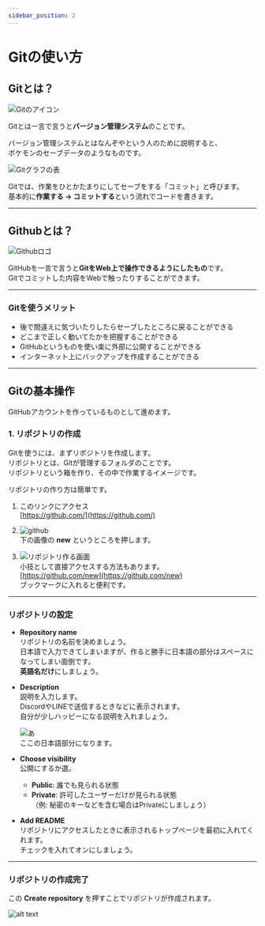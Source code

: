 ```yaml
---
sidebar_position: 2
---
```


# Gitの使い方

## Gitとは？

![Gitのアイコン](./Git-Logo.png)

Gitとは一言で言うと**バージョン管理システム**のことです。

バージョン管理システムとはなんぞやという人のために説明すると、  
ポケモンのセーブデータのようなものです。

![Gitグラフの表](image.png)

Gitでは、作業をひとかたまりにしてセーブをする「コミット」と呼びます。  
基本的に**作業する → コミットする**という流れでコードを書きます。

---

## Githubとは？

![Githubロゴ](image-2.png)

GitHubを一言で言うと**GitをWeb上で操作できるようにしたもの**です。  
Gitでコミットした内容をWebで触ったりすることができます。

---

### Gitを使うメリット

- 後で間違えに気づいたりしたらセーブしたところに戻ることができる
- どこまで正しく動いてたかを把握することができる
- GitHubというものを使い楽に外部に公開することができる
- インターネット上にバックアップを作成することができる

---

## Gitの基本操作

GitHubアカウントを作っているものとして進めます。

### 1. リポジトリの作成

Gitを使うには、まずリポジトリを作成します。  
リポジトリとは、Gitが管理するフォルダのことです。  
リポジトリという箱を作り、その中で作業するイメージです。

リポジトリの作り方は簡単です。

1. このリンクにアクセス  
   [https://github.com/](https://github.com/)

2.  
   ![github](image-3.png)  
   下の画像の **new** というところを押します。

3.  
   ![リポジトリ作る画面](image-4.png)  
   小技として直接アクセスする方法もあります。  
   [https://github.com/new](https://github.com/new)  
   ブックマークに入れると便利です。

---

### リポジトリの設定

- **Repository name**  
  リポジトリの名前を決めましょう。  
  日本語で入力できてしまいますが、作ると勝手に日本語の部分はスペースになってしまい面倒です。  
  **英語名だけ**にしましょう。

- **Description**  
  説明を入力します。  
  DiscordやLINEで送信するときなどに表示されます。  
  自分が少しハッピーになる説明を入れましょう。

  ![あ](image-5.png)  
  ここの日本語部分になります。

- **Choose visibility**  
  公開にするか選。  
  - **Public**: 誰でも見られる状態  
  - **Private**: 許可したユーザーだけが見られる状態  
    （例: 秘密のキーなどを含む場合はPrivateにしましょう）

- **Add README**  
  リポジトリにアクセスしたときに表示されるトップページを最初に入れてくれます。  
  チェックを入れてオンにしましょう。

---

### リポジトリの作成完了

この **Create repository** を押すことでリポジトリが作成されます。

![alt text](image-6.png)
